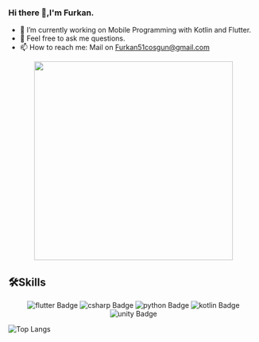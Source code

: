 ### Hi there 👋,I'm Furkan. 

 - 🔭 I’m currently working on Mobile Programming with Kotlin and Flutter.
 - 💬 Feel free to ask me questions.
 - 📫 How to reach me: Mail on <a href="mailto:furkan51cosgun@gmail.com">Furkan51cosgun@gmail.com</a>
 
 
<div id="header" align="center">
  <img src="https://camo.githubusercontent.com/c1dcb74cc1c1835b1d716f5051499a2814c683c806b15f04b0eba492863703e9/68747470733a2f2f63646e2e6472696262626c652e636f6d2f75736572732f3733303730332f73637265656e73686f74732f363538313234332f6176656e746f2e676966" width="400" />
</div>

 🛠️Skills
  -
<div id="badges" align="center">
  <img src="https://img.shields.io/badge/flutter-blue?style=for-the-badge&logo=dart&logoColor=white" alt="flutter Badge"/>
  <img src="https://img.shields.io/badge/csharp-purple?style=for-the-badge&logo=csharp&logoColor=white" alt="csharp Badge"/>
  <img src="https://img.shields.io/badge/python-black?style=for-the-badge&logo=python&logoColor=white" alt="python Badge"/>
   <img src="https://img.shields.io/badge/kotlin-orange?style=for-the-badge&logo=kotlin&logoColor=white" alt="kotlin Badge"/>
     <img src="https://img.shields.io/badge/unity-grey?style=for-the-badge&logo=unity&logoColor=white" alt="unity Badge"/>
</div>



![Top Langs](https://github-readme-stats.vercel.app/api/top-langs/?username=Furkannc&layout=compact)

